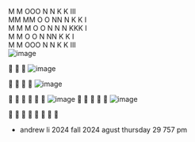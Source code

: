 M   M   OOO  N   N  K   K  III <br>
MM MM  O   O NN  N  K  K    I  <br>
M M M  O   O N N N  KKK     I  <br>
M   M  O   O N  NN  K  K    I  <br>
M   M   OOO  N   N  K   K  III <br>
![image](https://github.com/user-attachments/assets/6d80b8df-ffd3-4be3-a84c-b4eceabf2a49)

:monkey:
:monkey:
:monkey:
![image](https://github.com/user-attachments/assets/1c266a1b-4a1e-4275-b621-381cc9cfc0a7)

:monkey:
:monkey:
:monkey:
:monkey:
![image](https://github.com/user-attachments/assets/c7bd5794-c642-495c-b8c9-4500495e9a67)

:monkey:
:monkey:
:monkey:
:monkey:
:monkey:
:monkey:
![image](https://github.com/user-attachments/assets/714eee71-c100-47af-acef-b673f5a04e7e)
:monkey:
:monkey:
:monkey:
:monkey:
:monkey:
![image](https://github.com/user-attachments/assets/6cd009df-55d3-40e9-a997-e9fae4016718)

:monkey:
:monkey:
:monkey:
:monkey:
:monkey:
:monkey:
:monkey:
:monkey:
- andrew li 2024 fall 2024 agust thursday 29 757 pm
